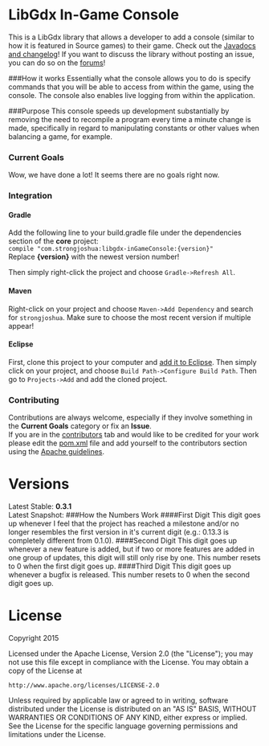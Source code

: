 # LibGdx In-Game Console
This is a LibGdx library that allows a developer to add a console (similar to how it is featured in Source games) to their game. Check out the [Javadocs and changelog](http://strongjoshua.com/projects/games/in-game_console)! If you want to discuss the library without posting an issue, you can do so on the [forums](http://strongjoshua.com/forums/viewforum.php?f=6)!

###How it works
Essentially what the console allows you to do is specify commands that you will be able to access from within the game, using the console. The console also enables live logging from within the application.

###Purpose
This console speeds up development substantially by removing the need to recompile a program every time a minute change is made, specifically in regard to manipulating constants or other values when balancing a game, for example.

### Current Goals
Wow, we have done a lot! It seems there are no goals right now.

### Integration
#### Gradle
Add the following line to your build.gradle file under the dependencies section of the **core** project:  
`compile "com.strongjoshua:libgdx-inGameConsole:{version}"`  
Replace **{version}** with the newest version number!

Then simply right-click the project and choose `Gradle->Refresh All`.

#### Maven
Right-click on your project and choose `Maven->Add Dependency` and search for `strongjoshua`. Make sure to choose the most recent version if multiple appear!

#### Eclipse
First, clone this project to your computer and [add it to Eclipse](http://www.eclipse.org/forums/index.php/t/226301/). Then simply click on your project, and choose `Build Path->Configure Build Path`. Then go to `Projects->Add` and add the cloned project.

### Contributing
Contributions are always welcome, especially if they involve something in the **Current Goals** category or fix an **Issue**.  
If you are in the [contributors](https://github.com/StrongJoshua/libgdx-inGameConsole/graphs/contributors) tab and would like to be credited for your work please edit the [pom.xml](https://github.com/StrongJoshua/libgdx-inGameConsole/blob/master/pom.xml) file and add yourself to the contributors section using the [Apache guidelines](http://maven.apache.org/pom.html#Contributors).

Versions
========
Latest Stable: **0.3.1**  
Latest Snapshot:
###How the Numbers Work
####First Digit
This digit goes up whenever I feel that the project has reached a milestone and/or no longer resembles the first version in it's current digit (e.g.: 0.13.3 is completely different from 0.1.0).
####Second Digit
This digit goes up whenever a new feature is added, but if two or more features are added in one group of updates, this digit will still only rise by one. This number resets to 0 when the first digit goes up.
####Third Digit
This digit goes up whenever a bugfix is released. This number resets to 0 when the second digit goes up.

License
=======
Copyright 2015

Licensed under the Apache License, Version 2.0 (the "License");
you may not use this file except in compliance with the License.
You may obtain a copy of the License at

    http://www.apache.org/licenses/LICENSE-2.0

Unless required by applicable law or agreed to in writing, software
distributed under the License is distributed on an "AS IS" BASIS,
WITHOUT WARRANTIES OR CONDITIONS OF ANY KIND, either express or implied.
See the License for the specific language governing permissions and
limitations under the License.
